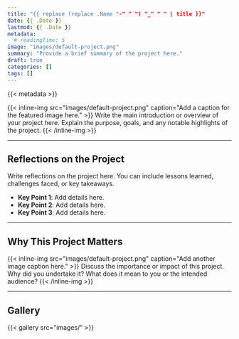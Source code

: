 ```yaml
---
title: "{{ replace (replace .Name "-" " ") "_" " " | title }}"
date: {{ .Date }}
lastmod: {{ .Date }}
metadata:
  # readingTime: 5
image: "images/default-project.png"
summary: "Provide a brief summary of the project here."
draft: true
categories: []
tags: []
---
```


{{< metadata >}}

{{< inline-img src="images/default-project.png" caption="Add a caption for the featured image here." >}}
Write the main introduction or overview of your project here. Explain the purpose, goals, and any notable highlights of the project.
{{< /inline-img >}}

---

## Reflections on the Project

Write reflections on the project here. You can include lessons learned, challenges faced, or key takeaways.

- **Key Point 1**: Add details here.
- **Key Point 2**: Add details here.
- **Key Point 3**: Add details here.

---

## Why This Project Matters

{{< inline-img src="images/default-project.png" caption="Add another image caption here." >}}
Discuss the importance or impact of this project. Why did you undertake it? What does it mean to you or the intended audience?
{{< /inline-img >}}

---

## Gallery

{{< gallery src="images/" >}}
